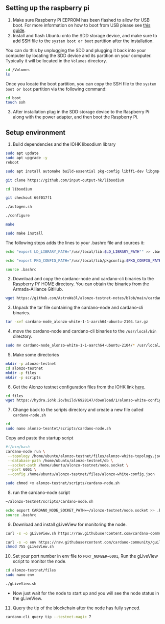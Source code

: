 ## Setting up the raspberry pi

1. Make sure Raspberry Pi EEPROM has been flashed to allow for USB boot. For more information on how to boot from USB please see [this guide](https://docs.armada-alliance.com/learn/intermediate-guide/pi-pool-tutorial/pi-node/download-and-write-it).
2. Install and flash Ubuntu onto the SDD storage device, and make sure to add SSH file to the `system boot or boot` partition after the installation.

You can do this by unplugging the SDD and plugging it back into your computer by locating the SDD device and its partition on your computer. Typically it will be located in the `Volumes` directory.

```bash
cd /Volumes
ls
```
Once you locate the boot partition, you can copy the SSH file to the `system boot or boot` partition via the following command:
```bash
cd boot
touch ssh
```
3. After installation plug in the SDD storage device to the Raspberry Pi along with the power adapter, and then boot the Raspberry Pi.

## Setup environment

1. Build dependencies and the IOHK libsodium library

```bash
sudo apt update
sudo apt upgrade -y
reboot
```

```bash
sudo apt install automake build-essential pkg-config libffi-dev libgmp-dev libssl-dev libtinfo-dev libsystemd-dev zlib1g-dev make g++ tmux git jq wget libncursesw5 libtool autoconf
```

```bash
git clone https://github.com/input-output-hk/libsodium

cd libsodium
```
```bash
git checkout 66f017f1

./autogen.sh
```
```bash
./configure
```
```bash
make

sudo make install
```

The following steps adds the lines to your .bashrc file and sources it:
```bash
echo "export LD_LIBRARY_PATH="/usr/local/lib:$LD_LIBRARY_PATH"" >> .bashrc

echo "export PKG_CONFIG_PATH="/usr/local/lib/pkgconfig:$PKG_CONFIG_PATH"" >> .bashrc

source .bashrc
```

2. Download and copy the cardano-node and cardano-cli binaries to the Raspberry Pi' HOME directory. You can obtain the binaries from the Armada-Alliance GitHub.

```bash
wget https://github.com/AstroWa3l/alonzo-testnet-notes/blob/main/cardano-node_alonzo-white-1-1-aarch64-ubuntu-2104.tar.gz
```

3. Unpack the tar file containing the cardano-node and cardano-cli binaries.

```bash
tar -xvf cardano-node_alonzo-white-1-1-aarch64-ubuntu-2104.tar.gz
```

4. move the cardano-node and cardano-cli binaries to the `/usr/local/bin` directory.

```bash	
sudo mv cardano-node_alonzo-white-1-1-aarch64-ubuntu-2104/* /usr/local/bin/
```

5. Make some directories

```bash
mkdir -p alonzo-testnet
cd alonzo-testnet
mkdir -p files
mkdir -p scripts
```

6. Get the Alonzo testnet configuration files from the IOHK link [here](https://github.com/input-output-hk/Alonzo-testnet).

```bash
cd files
wget https://hydra.iohk.io/build/6928147/download/1/alonzo-white-config.json & wget https://hydra.iohk.io/build/6928147/download/1/alonzo-white-byron-genesis.json & wget https://hydra.iohk.io/build/6928147/download/1/alonzo-white-shelley-genesis.json & wget https://hydra.iohk.io/build/6928147/download/1/alonzo-white-alonzo-genesis.json & wget https://hydra.iohk.io/build/6928147/download/1/alonzo-white-topology.json & wget https://hydra.iohk.io/build/6928147/download/1/alonzo-white-db-sync-config.json & wget https://hydra.iohk.io/build/6928147/download/1/rest-config.json
```

7. Change back to the scripts directory and create a new file called `cardano-node.sh`

```bash
cd 
sudo nano alonzo-tesntet/scripts/cardano-node.sh
```
Copy and paste the startup script

```bash	
#!/bin/bash
cardano-node run \
 --topology /home/ubuntu/alonzo-testnet/files/alonzo-white-topology.json \
 --database-path /home/ubuntu/alonzo-testnet/db \
 --socket-path /home/ubuntu/alonzo-testnet/node.socket \
 --port 6001 \
 --config /home/ubuntu/alonzo-testnet/files/alonzo-white-config.json
 ```
 ```bash
 sudo chmod +x alonzo-testnet/scripts/cardano-node.sh
 ```
8. run the cardano-node script
```bash
~/alonzo-testnet/scripts/cardano-node.sh
```

```bash
echo export CARDANO_NODE_SOCKET_PATH=~/alonzo-testnet/node.socket >> .bashrc
source .bashrc
```

9. Download and install gLiveView for monitoring the node.
 ```bash
 curl -s -o gLiveView.sh https://raw.githubusercontent.com/cardano-community/guild-operators/master/scripts/cnode-helper-scripts/gLiveView.sh
 ```

 ```bash
 curl -s -o env https://raw.githubusercontent.com/cardano-community/guild-operators/master/scripts/cnode-helper-scripts/env
chmod 755 gLiveView.sh
 ```


10. Set your port number in env file to `PORT_NUMBER=6001`, Run the gLiveView script to monitor the node.

```bash
cd alonzo-testnet/files
sudo nano env
```
```bash
./gLiveView.sh
```
- Now just wait for the node to start up and you will see the node status in the gLiveView.

11. Query the tip of the blockchain after the node has fully synced.

```bash
cardano-cli query tip --testnet-magic 7
```


